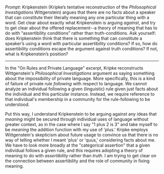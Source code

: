 *Prompt*: Kripkenstein (Kripke’s tentative reconstruction of the _Philosophical Investigations_ Wittgenstein) argues that there are no facts about a speaker that can constitute their literally meaning any one particular thing with a word. Get clear about exactly what Kripkenstein is arguing _against_, and try to get clear about the offered replacement--a theory of meaning that has to do with “assertibility conditions” rather than truth-conditions. Ask yourself: does Kripkenstein think that there is something that can constitute a speaker’s using a word with particular assertibility conditions? If so, how do assertibility conditions escape the argument against truth conditions? If not, what is Kripkenstein’s position?
___
In the "On Rules and Private Language" excerpt, Kripke reconstructs Wittgenstein's *Philosophical Investigations* argument as saying something about the impossibility of private language. More specifically, this is a kind of failure of private *rule following* with respect to language. We cannot analyze an individual following a given (linguistic) rule given just facts about the individual and this particular instance. Instead, we require reference to that individual's membership in a community for the rule-following to be understood.

Put this way, I understand Kripkenstein to be arguing against any ideas that *meaning* might be secured through individual uses of language without greater context, as in the case where I say "1 plus 2 is 3" and take myself to be *meaning* the addition function with my use of 'plus.' Kripke employs Wittgenstein's skepticism about future usage to convince us that there is no way of telling whether I meant 'plus' or 'quus,' considering facts about me. We have to look more broadly at the "categorical assertion" that a given individual follows a given rule, and this requires adopting a theory of meaning to do with *assertibility* rather than *truth*. I am trying to get clear on the connection between assertibility and the role of community in fixing meaning.
